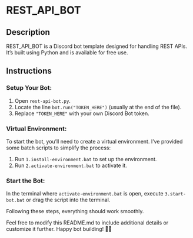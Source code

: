 # REST_API_BOT

## Description
REST_API_BOT is a Discord bot template designed for handling REST APIs. It’s built using Python and is available for free use.

## Instructions

### Setup Your Bot:
1. Open `rest-api-bot.py`.
2. Locate the line `bot.run("TOKEN_HERE")` (usually at the end of the file).
3. Replace `"TOKEN_HERE"` with your own Discord Bot token.

### Virtual Environment:
To start the bot, you’ll need to create a virtual environment. I’ve provided some batch scripts to simplify the process:

1. Run `1.install-environment.bat` to set up the environment.
2. Run `2.activate-environment.bat` to activate it.

### Start the Bot:
In the terminal where `activate-environment.bat` is open, execute `3.start-bot.bat` or drag the script into the terminal.

Following these steps, everything should work smoothly.

Feel free to modify this README.md to include additional details or customize it further. Happy bot building! 🤖🚀

